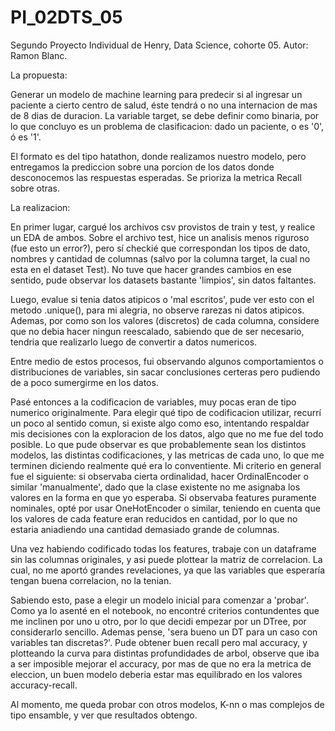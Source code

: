 # PI_02DTS_05

Segundo Proyecto Individual de Henry, Data Science, cohorte 05. Autor: Ramon Blanc.

La propuesta:

Generar un modelo de machine learning para predecir si al ingresar un paciente a cierto centro de salud, éste tendrá o no una internacion de mas
de 8 dias de duracion. La variable target, se debe definir como binaria, por lo que concluyo es un problema de clasificacion: dado un paciente, o es '0', 
ó es '1'.  

El formato es del tipo hatathon, donde realizamos nuestro modelo, pero entregamos la prediccion sobre una porcion de los datos donde desconocemos las 
respuestas esperadas. Se prioriza la metrica Recall sobre otras. 

La realizacion:

En primer lugar, cargué los archivos csv provistos de train y test, y realice un EDA de ambos. Sobre el archivo test, hice un analisis menos riguroso
(fue esto un error?), pero sí checkié que correspondan los tipos de dato, nombres y cantidad de columnas (salvo por la columna target, la cual no esta en 
el dataset Test). No tuve que hacer grandes cambios en ese sentido, pude observar los datasets bastante 'limpios', sin datos faltantes. 

Luego, evalue si tenia datos atipicos o 'mal escritos', pude ver esto con el metodo .unique(), para mi alegria, no observe rarezas ni datos atipicos. 
Ademas, por como son los valores (discretos) de cada columna, considere  que no debia hacer ningun reescalado, sabiendo que de ser necesario, tendria que 
realizarlo luego de convertir a datos numericos. 

Entre medio de estos procesos, fui observando algunos comportamientos o distribuciones de variables, sin sacar conclusiones certeras pero pudiendo
de a poco sumergirme en los datos. 

Pasé entonces a la codificacion de variables, muy pocas eran de tipo numerico originalmente. Para elegir qué tipo de codificacion utilizar, recurrí un poco
al sentido comun, si existe algo como eso, intentando respaldar mis decisiones con la exploracion de los datos, algo que no me fue del todo posible. Lo que
pude observar es que probablemente sean los distintos modelos, las distintas codificaciones, y las metricas de cada uno, lo que me terminen diciendo 
realmente qué era lo conventiente. Mi criterio en general fue el siguiente: si observaba cierta ordinalidad, hacer OrdinalEncoder o similar 'manualmente', 
dado que la clase existente no me asignaba los valores en la forma en que yo esperaba. Si observaba features puramente nominales, opté por usar 
OneHotEncoder o similar, teniendo en cuenta que los valores de cada feature eran reducidos en cantidad, por lo que no estaria aniadiendo una cantidad 
demasiado grande de columnas. 

Una vez habiendo codificado todas los features, trabaje con un dataframe sin las columnas originales, y asi puede plottear la matriz de correlacion. La 
cual, no me aportó grandes revelaciones, ya que las variables que esperaría tengan buena correlacion, no la tenian. 

Sabiendo esto, pase a elegir un modelo inicial para comenzar a 'probar'. Como ya lo asenté en el notebook, no encontré criterios contundentes que me 
inclinen por uno u otro, por lo que decidi empezar por un DTree, por considerarlo sencillo. Ademas pense, 'sera bueno un DT para un caso con variables
tan discretas?'. Pude obtener buen recall pero mal accuracy, y plotteando la curva para distintas profundidades de arbol, observe que iba a ser imposible 
mejorar el accuracy, por mas de que no era la metrica de eleccion, un buen modelo deberia estar mas equilibrado en los valores accuracy-recall. 

Al momento, me queda probar con otros modelos, K-nn o mas complejos de tipo ensamble, y ver que resultados obtengo. 

